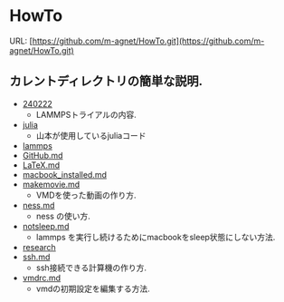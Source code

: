 # HowTo

URL: [https://github.com/m-agnet/HowTo.git](https://github.com/m-agnet/HowTo.git)

## カレントディレクトリの簡単な説明.

- [240222](./240222)
  - LAMMPSトライアルの内容.
- [julia](./julia)
  - 山本が使用しているjuliaコード
- [lammps](./lammps)
- [GitHub.md](./GitHub.md)
- [LaTeX.md](./LaTeX.md)
- [macbook_installed.md](./macbook_installed.md)
- [makemovie.md](./makemovie.md)
  - VMDを使った動画の作り方.
- [ness.md](./ness.md)
  - ness の使い方.
- [notsleep.md](./notsleep.md)
  - lammps を実行し続けるためにmacbookをsleep状態にしない方法.
- [research](./research.md)
- [ssh.md](./ssh.md)
  - ssh接続できる計算機の作り方.
- [vmdrc.md](./vmdrc.md)
  - vmdの初期設定を編集する方法.